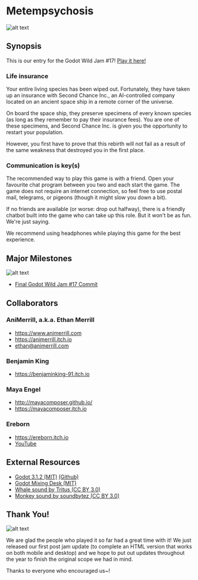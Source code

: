 # Metempsychosis

![alt text](https://img.itch.zone/aW1hZ2UvNTUwOTk0LzI4OTMzNjQucG5n/347x500/GXC9R%2F.png "Game Screenshot")

## Synopsis

This is our entry for the Godot Wild Jam #17! [Play it here!](https://animerrill.itch.io/metempsychosis)

### Life insurance

Your entire living species has been wiped out. Fortunately, they have taken up an insurance with Second Chance Inc., an AI-controlled company located on an ancient space ship in a remote corner of the universe.

On board the space ship, they preserve specimens of every known species (as long as they remember to pay their insurance fees). You are one of these specimens, and Second Chance Inc. is given you the opportunity to restart your population.

However, you first have to prove that this rebirth will not fail as a result of the same weakness that destroyed you in the first place.

### Communication is key(s)

The recommended way to play this game is with a friend. Open your favourite chat program between you two and each start the game. The game does not require an internet connection, so feel free to use postal mail, telegrams, or pigeons (though it might slow you down a bit).

If no friends are available (or worse: drop out halfway), there is a friendly chatbot built into the game who can take up this role. But it won't be as fun. We're just saying.

We recommend using headphones while playing this game for the best experience.

## Major Milestones

![alt text](https://img.itch.zone/aW1hZ2UvNTUwOTk0LzI4OTMzODIucG5n/347x500/Mu7W2P.png "Game Screenshot")

* [Final Godot Wild Jam #17 Commit](https://github.com/AniMerrill/Metempsychosis/tree/2f690f3a1e930a01cf0aa41b071e9e4994065abd)

## Collaborators

### AniMerrill, a.k.a. Ethan Merrill

* https://www.animerrill.com
* https://animerrill.itch.io
* ethan@animerrill.com

### Benjamin King

* https://benjaminking-91.itch.io

### Maya Engel

* http://mayacomposer.github.io/
* https://mayacomposer.itch.io

### Ereborn

* https://ereborn.itch.io
* [YouTube](https://www.youtube.com/channel/UCnMgmSbZaoT5KPVanu11vnQ)

## External Resources

* [Godot 3.1.2 (MIT)](https://downloads.tuxfamily.org/godotengine/3.1.2/) [(Github)](https://github.com/godotengine/godot/tree/3.1)
* [Godot Mixing Desk (MIT)](https://github.com/kyzfrintin/Godot-Mixing-Desk)
* [Whale sound by Tritus (CC BY 3.0)](https://freesound.org/people/Tritus/sounds/186899/)
* [Monkey sound by soundbytez (CC BY 3.0)](https://freesound.org/people/soundbytez/sounds/100250/)

## Thank You!

![alt text](https://img.itch.zone/aW1hZ2UvNTUwOTk0LzI4OTMzNjUucG5n/347x500/8hVhBl.png "Game Screenshot")

We are glad the people who played it so far had a great time with it! We just released our first post jam update (to complete an HTML version that works on both mobile and desktop) and we hope to put out updates throughout the year to finish the original scope we had in mind.

Thanks to everyone who encouraged us~!
